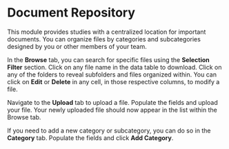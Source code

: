 # Document Repository

This module provides studies with a centralized location for important documents. You can organize files by categories and subcategories designed by you or other members of your team.

In the **Browse** tab, you can search for specific files using the **Selection Filter** section. Click on any file name in the data table to download. Click on any of the folders to reveal subfolders and files organized within. You can click on **Edit** or **Delete** in any cell, in those respective columns, to modify a file. 

Navigate to the **Upload** tab to upload a file. Populate the fields and upload your file. Your newly uploaded file should now appear in the list within the Browse tab.

If you need to add a new category or subcategory, you can do so in the **Category** tab. Populate the fields and click **Add Category**.
